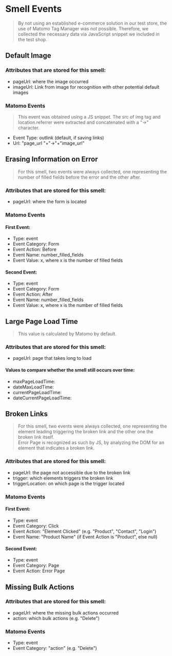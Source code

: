 # Smell Events

> By not using an established e-commerce solution in our test store, the use of Matomo Tag Manager was not possible.
Therefore, we collected the necessary data via JavaScript snippet we included in the test shop.

## Default Image

### Attributes that are stored for this smell:

- pageUrl: where the image occurred
- imageUrl: Link from image for recognition with other potential default images

### Matomo Events

> This event was obtained using a JS snippet. The src of img tag and location.referrer 
were extracted and concatenated with a "->" character. 
- Event Type: outlink (default, if saving links)
- Url: "page_url "+"->"+"image_url"

## Erasing Information on Error

> For this smell, two events were always collected, one representing the number of filled fields before the error 
and the other after.

### Attributes that are stored for this smell:

- pageUrl: where the form is located

### Matomo Events 

#### First Event: 

- Type: event
- Event Category: Form
- Event Action: Before
- Event Name: number_filled_fields
- Event Value: x, where x is the number of filled fields


#### Second Event:

- Type: event
- Event Category: Form
- Event Action: After
- Event Name: number_filled_fields
- Event Value: x, where x is the number of filled fields


## Large Page Load Time

> This value is calculated by Matomo by default.

### Attributes that are stored for this smell:

- pageUrl: page that takes long to load

#### Values to compare whether the smell still occurs over time:

- maxPageLoadTime:
- dateMaxLoadTime:
- currentPageLoadTime:
- dateCurrentPageLoadTime:

## Broken Links

> For this smell, two events were always collected, one representing the element leading triggering the 
> broken link and the other one the broken link itself. <br>
> Error Page is recognized as such by JS, by analyzing the DOM for an element that indicates a broken link.

### Attributes that are stored for this smell:

- pageUrl: the page not accessible due to the broken link
- trigger: which elements triggers the broken link
- triggerLocation: on which page is the trigger located

### Matomo Events

#### First Event:

- Type: event
- Event Category: Click
- Event Action: "Element Clicked" (e.g. "Product", "Contact", "Login")
- Event Name: "Product Name" (if Event Action is "Product", else null)

#### Second Event:

- Type: event
- Event Category: Page
- Event Action: Error Page



## Missing Bulk Actions

### Attributes that are stored for this smell:

- pageUrl: where the missing bulk actions occurred
- action: which bulk actions (e.g. "Delete")

### Matomo Events

- Type: event
- Event Category: "action" (e.g. "Delete")
